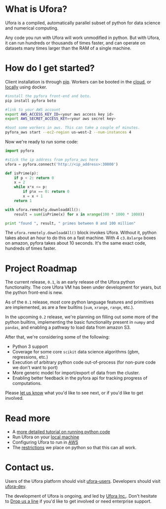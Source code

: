 # What is Ufora?

Ufora is a compiled, automatically parallel subset of python for data science
and numerical computing.

Any code you run with Ufora will work unmodified in python. But with Ufora,
it can run hundreds or thousands of times faster, and can operate
on datasets many times larger than the RAM of a single machine.

# How do I get started?

Client installation is through [pip](http://pip.readthedocs.org/en/stable/).
Workers can be booted in the [cloud](http://ufora.github.io/ufora/tutorials/getting-started-aws.html),
or [locally](http://ufora.github.io/ufora/tutorials/getting-started-local.html) using docker.

```bash
#install the pyfora front-end and boto.
pip install pyfora boto

#link to your AWS account
export AWS_ACCESS_KEY_ID=<your aws access key id>
export AWS_SECRET_ACCESS_KEY=<your aws secret key>

#boot some workers in aws. This can take a couple of minutes.
pyfora_aws start --ec2-region us-west-2 --num-instances 4
```

Now we're ready to run some code:

```py
import pyfora

#stick the ip address from pyfora_aws here
ufora = pyfora.connect('http://<ip_address>:30000')

def isPrime(p):
    if p < 2: return 0
    x = 2
    while x*x <= p:
        if p%x == 0: return 0
        x = x + 1
    return 1

with ufora.remotely.downloadAll():
    result = sum(isPrime(x) for x in xrange(100 * 1000 * 1000))

print "found ", result, " primes between 0 and 100 million"
```

The `ufora.remotely.downloadAll()` block invokes Ufora. Without it,  python
takes about an hour to do this on a fast machine. With 4 `c3.8xlarge` boxes on
amazon, pyfora takes about 10 seconds. It's the same exact code, hundreds of times
faster.

# Project Roadmap

The current release, `0.1`, is an early release of the Ufora python functionality.
The core Ufora VM has been under development for years, but the python front-end
is new.

As of the `0.1` release, most core python language features and primitives are
implemented, as are a few builtins (`sum`, `xrange`, `range`, etc.).

In the upcoming `0.2` release, we're planning on filling out some more of the
python builtins, implementing the basic functionality present in `numpy` and
`pandas`, and enabling a pathway to load data from amazon S3.

After that, we're considering some of the following:

* Python 3 support
* Coverage for some core `scikit` data science algorithms (gbm, regressions, etc.)
* Execution of arbitrary python code out-of-process (for non-pure code we don't want to port)
* More generic model for import/export of data from the cluster.
* Enabling better feedback in the pyfora api for tracking progress of computations.

Please [let us know](https://groups.google.com/forum/#!topic/ufora-user/FyT9oUhEa0w)
what you'd like to see next, or if you'd like to get involved.

# Read more

* A [more detailed tutorial on running python code](http://ufora.github.io/ufora/tutorials/running-python-code.html)
* Run Ufora on your [local machine](http://ufora.github.io/ufora/tutorials/getting-started-local.html)
* Configuring Ufora to run in [AWS](http://ufora.github.io/ufora/tutorials/getting-started-aws.html)
* The [restrictions](http://ufora.github.io/ufora/documentation/python-restrictions.html) we place on python so that this can all work.

# Contact us.

Users of the Ufora platform should visit [ufora-users](https://groups.google.com/forum/#!forum/ufora-user). Developers
should visit [ufora-dev](https://groups.google.com/forum/#!forum/ufora-dev).

The development of Ufora is ongoing, and led by [Ufora Inc.](http://www.ufora.com/).
Don't hesitate to [Drop us a line](mailto:info@ufora.com) if you'd like to get involved or need enterprise support.


